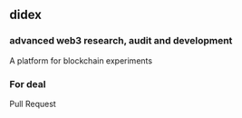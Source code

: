 ## didex
### advanced web3 research, audit and development

A platform for blockchain experiments

### For deal

Pull Request